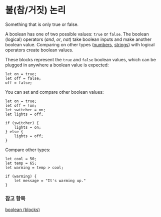 # 불(참/거짓) 논리

Something that is only true or false.

A boolean has one of two possible values: `true` or `false`. The boolean (logical) operators (*and*, *or*, *not*) take boolean inputs and make another boolean value. Comparing on other types ([numbers](/types/number), [strings](/types/string)) with logical operators create boolean values.

These blocks represent the `true` and `false` boolean values, which can be plugged in anywhere a boolean value is expected:

```block
let on = true;
let off = false;
off = false;
```

You can set and compare other boolean values:

```block
let on = true;
let off = !on;
let switcher = on;
let lights = off;

if (switcher) {
    lights = on;
} else {
    lights = off;
}
```

Compare other types:

```block
let cool = 50;
let temp = 65;
let warming = temp > cool;

if (warming) {
    let message = "It's warming up."
}
```

### 참고 항목

[boolean (blocks)](/blocks/logic/boolean)